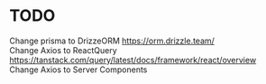 # TODO
Change prisma to DrizzeORM https://orm.drizzle.team/  
Change Axios to ReactQuery https://tanstack.com/query/latest/docs/framework/react/overview  
Change Axios to Server Components  
